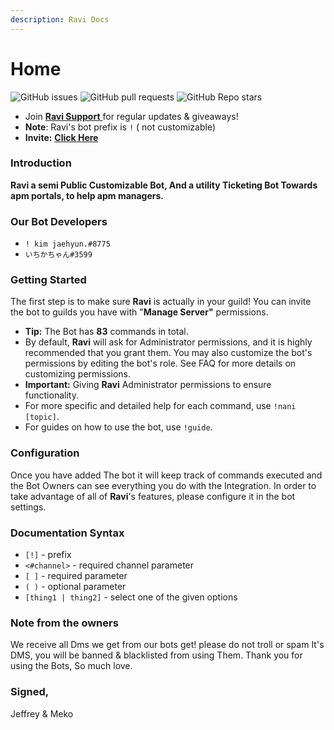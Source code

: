 ```yaml
---
description: Ravi Docs
---
```


# Home

![GitHub issues](https://img.shields.io/github/issues/Jeffreyz1129/ravibot.website.api?style=for-the-badge) ![GitHub pull requests](https://img.shields.io/github/issues-pr/Jeffreyz1129/ravibot.website.api?style=for-the-badge) ![GitHub Repo stars](https://img.shields.io/github/stars/Jeffreyz1129/ravibot.website.api?style=for-the-badge)

* Join [**Ravi Support** ](https://discord.gg/gv2vjKqZP7)for regular updates & giveaways!
* **Note**: Ravi's bot prefix is `!` ( not customizable)
* **Invite:** [**Click Here**](https://discord.com/oauth2/authorize?client\_id=809561873040146461\&scope=bot\&permissions=2147483647)

### Introduction

**Ravi a semi Public Customizable Bot, And a utility Ticketing Bot Towards apm portals, to help apm managers.**

### Our Bot Developers

* `! kim jaehyun.#8775`
* `いちかちゃん#3599`

### Getting Started

The first step is to make sure **Ravi** is actually in your guild! You can invite the bot to guilds you have with "**Manage Server"** permissions.

* **Tip:** The Bot has **83** commands in total.
* By default, **Ravi** will ask for Administrator permissions, and it is highly recommended that you grant them. You may also customize the bot's permissions by editing the bot's role. See FAQ for more details on customizing permissions.
* **Important:** Giving **Ravi** Administrator permissions to ensure functionality.
* For more specific and detailed help for each command, use `!nani [topic]`.&#x20;
* For guides on how to use the bot, use `!guide`.

### Configuration

Once you have added The bot it will keep track of commands executed and the Bot Owners can see everything you do with the Integration. In order to take advantage of all of **Ravi**'s features, please configure it in the bot settings.

### Documentation Syntax

* `[!]` - prefix
* `<#channel>` - required channel parameter
* `[ ]` - required parameter
* `( )` - optional parameter
* `[thing1 | thing2]` - select one of the given options

### Note from the owners

We receive all Dms we get from our bots get! please do not troll or spam It's DMS, you will be banned & blacklisted from using Them. Thank you for using the Bots, So much love.

### Signed,

Jeffrey & Meko
